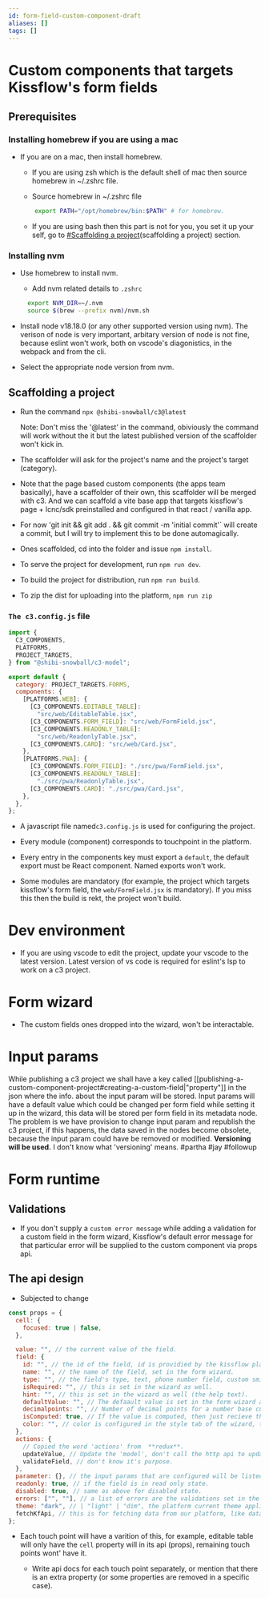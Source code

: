 ```yaml
---
id: form-field-custom-component-draft
aliases: []
tags: []
---
```


# Custom components that targets Kissflow's form fields

## Prerequisites

### Installing homebrew if you are using a mac

- If you are on a mac, then install homebrew.

  - If you are using zsh which is the default shell of mac
    then source homebrew in ~/.zshrc file.

  - Source homebrew in ~/.zshrc file

  ```bash
      export PATH="/opt/homebrew/bin:$PATH" # for homebrew.
  ```

  - If you are using bash then this part is not for you, you
    set it up your self, go to
    [#Scaffolding a project](#scaffolding-a-project)(scaffolding
    a project) section.

### Installing nvm

- Use homebrew to install nvm.

  - Add nvm related details to `.zshrc`

  ```bash
    export NVM_DIR=~/.nvm
    source $(brew --prefix nvm)/nvm.sh
  ```

- Install node v18.18.0 (or any other supported version
  using nvm). The verison of node is very important,
  arbitary version of node is not fine, because eslint won't
  work, both on vscode's diagonistics, in the webpack and
  from the cli.

- Select the appropriate node version from nvm.

## Scaffolding a project

- Run the command `npx @shibi-snowball/c3@latest`

  Note: Don't miss the '@latest' in the command, obiviously
  the command will work without the it but the latest
  published version of the scaffolder won't kick in.

- The scaffolder will ask for the project's name and the
  project's target (category).

- Note that the page based custom components (the apps team
  basically), have a scaffolder of their own, this
  scaffolder will be merged with c3. And we can scaffold a
  vite base app that targets kissflow's page + lcnc/sdk
  preinstalled and configured in that react / vanilla app.

- For now 'git init && git add . && git commit -m 'initial
  commit'` will create a commit, but I will try to implement
  this to be done automagically.

- Ones scaffolded, cd into the folder and issue
  `npm install`.

- To serve the project for development, run `npm run dev`.

- To build the project for distribution, run
  `npm run build`.

- To zip the dist for uploading into the platform,
  `npm run zip`

### `The c3.config.js` file

```js
import {
  C3_COMPONENTS,
  PLATFORMS,
  PROJECT_TARGETS,
} from "@shibi-snowball/c3-model";

export default {
  category: PROJECT_TARGETS.FORMS,
  components: {
    [PLATFORMS.WEB]: {
      [C3_COMPONENTS.EDITABLE_TABLE]:
        "src/web/EditableTable.jsx",
      [C3_COMPONENTS.FORM_FIELD]: "src/web/FormField.jsx",
      [C3_COMPONENTS.READONLY_TABLE]:
        "src/web/ReadonlyTable.jsx",
      [C3_COMPONENTS.CARD]: "src/web/Card.jsx",
    },
    [PLATFORMS.PWA]: {
      [C3_COMPONENTS.FORM_FIELD]: "./src/pwa/FormField.jsx",
      [C3_COMPONENTS.READONLY_TABLE]:
        "./src/pwa/ReadonlyTable.jsx",
      [C3_COMPONENTS.CARD]: "./src/pwa/Card.jsx",
    },
  },
};
```

- A javascript file named`c3.config.js` is used for
  configuring the project.

- Every module (component) corresponds to touchpoint in the
  platform.

- Every entry in the components key must export a `default`,
  the default export must be React component. Named exports
  won't work.

- Some modules are mandatory (for example, the project which
  targets kissflow's form field, the `web/FormField.jsx` is
  mandatory). If you miss this then the build is rekt, the
  project won't build.

# Dev environment

- If you are using vscode to edit the project, update your
  vscode to the latest version. Latest version of vs code is
  required for eslint's lsp to work on a c3 project.

# Form wizard

- The custom fields ones dropped into the wizard, won't be
  interactable.

# Input params

While publishing a c3 project we shall have a key called
[[publishing-a-custom-component-project#creating-a-custom-field|"property"]]
in the json where the info. about the input param will be
stored. Input params will have a default value which could
be changed per form field while setting it up in the wizard,
this data will be stored per form field in its metadata
node. The problem is we have provision to change input param
and republish the c3 project, if this happens, the data
saved in the nodes become obsolete, because the input param
could have be removed or modified. **Versioning will be
used.** I don't know what 'versioning' means. #partha #jay
#followup

# Form runtime

## Validations

- If you don't supply a `custom error message` while adding
  a validation for a custom field in the form wizard,
  Kissflow's default error message for that particular error
  will be supplied to the custom component via props api.

## The api design

- Subjected to change

```js
const props = {
  cell: {
    focused: true | false,
  },

  value: "", // the current value of the field.
  field: {
    id: "", // the id of the field, id is providied by the kissflow platform
    name: "", // the name of the field, set in the form wizard.
    type: "", // the field's type, text, phone number field, custom smiley, etc.
    isRequired: "", // this is set in the wizard as well.
    hint: "", // this is set in the wizard as well (the help text).
    defaultValue: "", // The defaault value is set in the form wizard as well.
    decimalpoints: "", // Number of decimal points for a number base custom field.
    isComputed: true, // If the value is computed, then just recieve the value via prop, don't try to update the value using `updateValue` and expect it to change.
    color: "", // color is configured in the style tab of the wizard, the final color will be given to the custom component. framework will handle color precendece (based on rules)...
  },
  actions: {
    // Copied the word 'actions' from  **redux**.
    updateValue, // Update the 'model', don't call the http api to update the db yet.
    validateField, // don't know it's purpose.
  },
  parameter: {}, // the input params that are configured will be listed here.
  readonly: true, // if the field is in read only state.
  disabled: true, // same as above for disabled state.
  errors: ["", ""], // a list of errors are the validations set in the wizard is run.
  theme: "dark", // | "light" | "dim", the platform current theme applied by the user.
  fetchKfApi, // this is for fetching data from our platform, like dataset to be used in the dropdown or something.
};
```

- Each touch point will have a varition of this, for
  example, editable table will only have the `cell` property
  will in its api (props), remaining touch points wont' have
  it.

  - Write api docs for each touch point separately, or
    mention that there is an extra property (or some
    properties are removed in a specific case).
